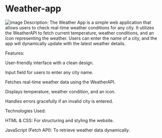 # Weather-app
![image](https://github.com/user-attachments/assets/df12dadc-1665-4328-8ea9-f422bb0d8acd)
Description:
The Weather App is a simple web application that allows users to check real-time weather conditions for any city. It utilizes the WeatherAPI to fetch current temperature, weather conditions, and an icon representing the weather. Users can enter the name of a city, and the app will dynamically update with the latest weather details.

Features:

User-friendly interface with a clean design.

Input field for users to enter any city name.

Fetches real-time weather data using the WeatherAPI.

Displays temperature, weather condition, and an icon.

Handles errors gracefully if an invalid city is entered.

Technologies Used:

HTML & CSS: For structuring and styling the website.

JavaScript (Fetch API): To retrieve weather data dynamically.
